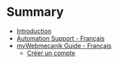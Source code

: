 # Summary

* [Introduction](README.md)
* [Automation Support - Français](http:/fr.support.webmecanik.com/)
* [myWebmecanik Guide - Français](myWebmecanik/fr/README.md)
   * [Créer un compte](myWebmecanik/fr/new-account.md)

